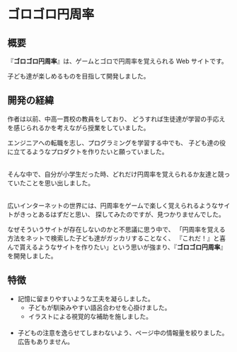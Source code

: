 # ゴロゴロ円周率

## 概要

『**ゴロゴロ円周率**』は、ゲームとゴロで円周率を覚えられる Web サイトです。

子ども達が楽しめるものを目指して開発しました。

## 開発の経緯

作者は以前、中高一貫校の教員をしており、
どうすれば生徒達が学習の手応えを感じられるかを考えながら授業をしていました。

エンジニアへの転職を志し、プログラミングを学習する中でも、
子ども達の役に立てるようなプロダクトを作りたいと願っていました。<br><br>

そんな中で、自分が小学生だった時、どれだけ円周率を覚えられるか友達と競っていたことを思い出しました。<br><br>

広いインターネットの世界には、円周率をゲームで楽しく覚えられるようなサイトがきっとあるはずだと思い、
探してみたのですが、見つかりませんでした。

なぜそういうサイトが存在しないのかと不思議に思う中で、
「円周率を覚える方法をネットで検索した子ども達がガッカリすることなく、
『これだ！』と喜んで貰えるようなサイトを作りたい」という思いが強まり、『**ゴロゴロ円周率**』を開発しました。

## 特徴

- 記憶に留まりやすいような工夫を凝らしました。
    - 子どもが馴染みやすい語呂合わせを心掛けました。
    - イラストによる視覚的な補助を施しました。<br><br>
- 子どもの注意を逸らせてしまわないよう、ページ中の情報量を絞りました。広告もありません。

